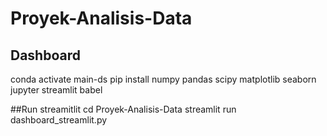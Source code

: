 # Proyek-Analisis-Data
## Dashboard
conda activate main-ds
pip install numpy pandas scipy matplotlib seaborn jupyter streamlit babel

##Run streamitlit
cd Proyek-Analisis-Data
streamlit run dashboard_streamlit.py
